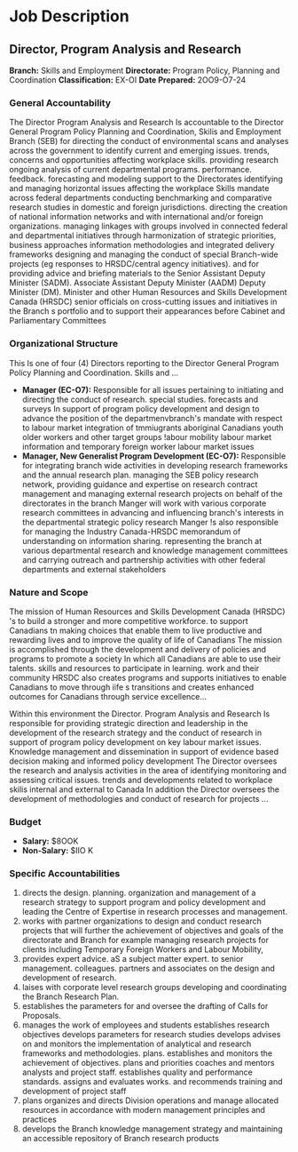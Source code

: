 # Job Description

## Director, Program Analysis and Research

**Branch:** Skills and Employment
**Directorate:** Program Policy, Planning and Coordination
**Classification:** EX-OI
**Date Prepared:** 2OO9-O7-24

### General Accountability

The Director Program Analysis and Research Is accountable to the Director General Program Policy Planning and Coordination, Skilis and Employment Branch (SEB) for directing the conduct of environmental scans and analyses across the government to identify current and emerging issues. trends, concerns and opportunities affecting workplace skills. providing research ongoing analysis of current departmental programs. performance. feedback. forecasting and modeling support to the Directorates identifying and managing horizontal issues affecting the workplace Skills mandate across federal departments conducting benchmarking and comparative research studies in domestic and foreign jurisdictions. directing the creation of national information networks and with international and/or foreign organizations. managing linkages with groups involved in connected federal and departmental initiatives through harmonization of strategic priorities, business approaches information methodologies and integrated delivery frameworks designing and managing the conduct of special Branch-wide projects (eg responses to HRSDC/central agency initiatives). and for providing advice and briefing materials to the Senior Assistant Deputy Minister (SADM). Associate Assistant Deputy Minister (AADM) Deputy Minister (DM). Minister and other Human Resources and Skills Development Canada (HRSDC) senior officials on cross-cutting issues and initiatives in the Branch s portfolio and to support their appearances before Cabinet and Parliamentary Committees

### Organizational Structure

This Is one of four (4) Directors reporting to the Director General Program Policy Planning and Coordination. Skills and ...

*   **Manager (EC-O7):** Responsible for all issues pertaining to initiating and directing the conduct of research. special studies. forecasts and surveys In support of program policy development and design to advance the position of the departmenvbranch's mandate with respect to labour market integration of tmmiugrants aboriginal Canadians youth older workers and other target groups !abour mobility labour market information and temporary foreign worker labour market issues
*   **Manager, New Generalist Program Development (EC-O7):** Responsible for integrating branch wide activities in developing research frameworks and the annual research plan. managing the SEB policy research network, providing guidance and expertise on research contract management and managing external research projects on behalf of the directorates in the branch Manger will work with various corporate research committees in advancing and influencing branch's interests in the departmental strategic policy research Manger !s also responsible for managing the Industry Canada-HRSDC memorandum of understanding on information sharing. representing the branch at various departmental research and knowledge management committees and carrying outreach and partnership activities with other federal departments and external stakeholders

### Nature and Scope

The mission of Human Resources and Skills Development Canada (HRSDC) 's to build a stronger and more competitive workforce. to support Canadians tn making choices that enable them to live productive and rewarding lives and to improve the quality of life of Canadians The mission is accomplished through the development and delivery of policies and programs to promote a society In which all Canadians are able to use their talents. skills and resources to participate in learning. work and their community HRSDC also creates programs and supports initiatives to enable Canadians to move through iife s transitions and creates enhanced outcomes for Canadians through service excellence...

Within this environment the Director. Program Analysis and Research Is responsible for providing strategic direction and leadership in the development of the research strategy and the conduct of research in support of program policy development on key labour market issues. Knowledge management and dissemination in support of evidence based decision making and informed policy development The Director oversees the research and analysis activities in the area of identifying monitoring and assessing critical issues. trends and developments related to workplace skilis internal and external to Canada In addition the Director oversees the development of methodologies and conduct of research for projects ...

### Budget

*   **Salary:** $8OOK
*   **Non-Salary:** $IIO K

### Specific Accountabilities

1.  directs the design. planning. organization and management of a research strategy to support program and policy development and leading the Centre of Expertise in research processes and management.
2.  works with partner organizations to design and conduct research projects that will further the achievement of objectives and goals of the directorate and Branch for example managing research projects for clients including Temporary Foreign Workers and Labour Mobility,
3.  provides expert advice. aS a subject matter expert. to senior management. colleagues. partners and associates on the design and development of research.
4.  laises with corporate level research groups developing and coordinating the Branch Research Plan.
5.  establishes the parameters for and oversee the drafting of Calls for Proposals.
6.  manages the work of employees and students establishes research objectives develops parameters for research studies develops advises on and monitors the implementation of analytical and research frameworks and methodologies. plans. establishes and monitors the achievement of objectives. plans and priorities coaches and mentors analysts and project staff. establishes quality and performance standards. assigns and evaluates works. and recommends training and development of project staff
7.  plans organizes and directs Division operations and manage allocated resources in accordance with modern management principles and practices
8.  develops the Branch knowledge management strategy and maintaining an accessible repository of Branch research products
